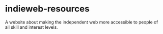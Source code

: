 # indieweb-resources
A website about making the independent web more accessible to people of all skill and interest levels.

